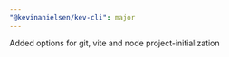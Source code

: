 ```yaml
---
"@kevinanielsen/kev-cli": major
---
```


Added options for git, vite and node project-initialization
